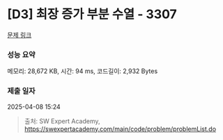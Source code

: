 # [D3] 최장 증가 부분 수열 - 3307 

[문제 링크](https://swexpertacademy.com/main/code/problem/problemDetail.do?contestProbId=AWBOKg-a6l0DFAWr) 

### 성능 요약

메모리: 28,672 KB, 시간: 94 ms, 코드길이: 2,932 Bytes

### 제출 일자

2025-04-08 15:24



> 출처: SW Expert Academy, https://swexpertacademy.com/main/code/problem/problemList.do
